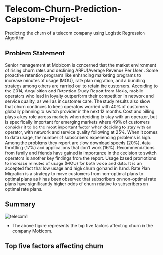 # Telecom-Churn-Prediction-Capstone-Project-
Predicting the churn of a telecom company using Logistic Regression Algorithm
## Problem Statement
Senior management at Mobicom is concerned that the market environment of rising churn rates and declining ARPU(Average Revenue Per User).
Some proactive retention programs like enhancing marketing programs to increase minutes of usage (MOU), rate plan migration, and a bundling strategy among others are carried out to retain the customers.
 According to the 2014, Acquisition and Retention Study Report from Nokia, mobile operators  who lead in loyalty outperform their competition in network and service quality, as well as in customer care.
 The study results also show that churn continues to keep operators worried with 40% of customers globally planning to switch provider in the next 12 months. Cost and billing plays a key role across markets when deciding to stay with an operator, but is specifically important for emerging markets where 49% of customers consider it to be the most important factor when deciding to stay with an operator, with network and service quality following at 25%. When it comes to data usage, the number of subscribers experiencing problems is high. Among the problems they report are slow download speeds (20%), data throttling (17%) and applications that don’t work (16%).
Recommendations from family and friends have gained in importance in the decision to switch operators is another key findings from the report.
Usage based promotions to increase minutes of usage (MOU) for both voice and data. It is an accepted fact that low usage and high churn go hand in hand. Rate Plan Migration is a strategy to move customers from non-optimal plans to optimal plans as it has been observed that subscribers on non-optimal rate plans have significantly higher odds of churn relative to subscribers on optimal rate plans.

## Summary
![telecom1](https://user-images.githubusercontent.com/44108439/51005282-3153d000-1564-11e9-96cc-07e440a6160d.png)
- The above figure represents the top five factors affecting churn in the company Mobicom.

## Top five factors affecting churn
